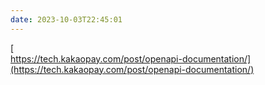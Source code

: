 ```yaml
---
date: 2023-10-03T22:45:01
---
```

[  
https://tech.kakaopay.com/post/openapi-documentation/](https://tech.kakaopay.com/post/openapi-documentation/)